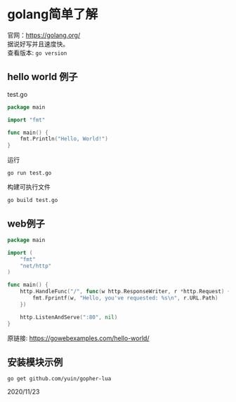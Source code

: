 # golang简单了解

官网：https://golang.org/  
据说好写并且速度快。  
查看版本: `go version`  


## hello world 例子  
test.go  
```go
package main

import "fmt"

func main() {
    fmt.Println("Hello, World!")
}
```

运行  
```
go run test.go
```

构建可执行文件  
```
go build test.go
```


## web例子
```go
package main

import (
    "fmt"
    "net/http"
)

func main() {
    http.HandleFunc("/", func(w http.ResponseWriter, r *http.Request) {
        fmt.Fprintf(w, "Hello, you've requested: %s\n", r.URL.Path)
    })

    http.ListenAndServe(":80", nil)
}
```
原链接: https://gowebexamples.com/hello-world/  


## 安装模块示例  
```
go get github.com/yuin/gopher-lua
```


2020/11/23  
